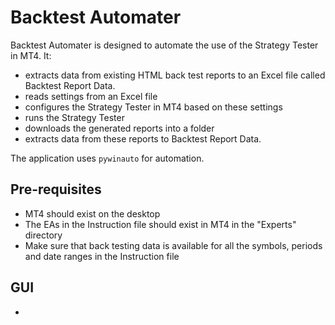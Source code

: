 # Backtest Automater

Backtest Automater is designed to automate the use of the Strategy Tester in MT4. It:
- extracts data from existing HTML back test reports to an Excel file called Backtest Report Data.
- reads settings from an Excel file
- configures the Strategy Tester in MT4 based on these settings
- runs the Strategy Tester
- downloads the generated reports into a folder
- extracts data from these reports to Backtest Report Data. 

The application uses `pywinauto` for automation.

## Pre-requisites
- MT4 should exist on the desktop
- The EAs in the Instruction file should exist in MT4 in the "Experts" directory
- Make sure that back testing data is available for all the symbols, periods and date ranges in the Instruction file

## GUI
- 